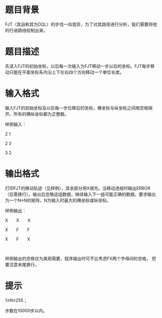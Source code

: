 # 

 
 # 题目背景 
<p>FJT（其自称其为DQL）的步伐一向诡异，为了对其路径进行分析，我们需要将他的行进路线绘制出来。</p> 

 
 # 题目描述 
<p>先读入FJT的初始坐标，以后每一次输入为FJT移动一步以后的坐标。FJT每步移动只能在平面坐标系内沿上下左右四个方向移动一个单位长度。</p> 

 
 # 输入格式 
<p>输入FJT的初始坐标及以后每一步位移后的坐标，横坐标与纵坐标之间用空格隔开。所有的横纵坐标都为正整数。</p>

<p>样例输入：</p>

<p>2&nbsp;1</p>

<p>2&nbsp;2</p>

<p>3&nbsp;2</p> 

 
 # 输出格式 
<p>打印FJT的移动轨迹（见样例），其余部分用X填充。当移动违规时输出ERROR（后需换行）。输出后忽略这组数据，继续输入下一组可能正确的数据。要求输出为一个N*N的矩阵，N为输入时最大的横坐标或纵坐标。</p>

<p>样例输出：</p>

<p>X&nbsp;&nbsp;&nbsp;&nbsp;&nbsp;&nbsp;&nbsp;X&nbsp;&nbsp;&nbsp;&nbsp;&nbsp;&nbsp;&nbsp;X</p>

<p>X&nbsp;&nbsp;&nbsp;&nbsp;&nbsp;&nbsp;&nbsp;F&nbsp;&nbsp;&nbsp;&nbsp;&nbsp;&nbsp;&nbsp;F</p>

<p>X&nbsp;&nbsp;&nbsp;&nbsp;&nbsp;&nbsp;&nbsp;F&nbsp;&nbsp;&nbsp;&nbsp;&nbsp;&nbsp;&nbsp;X</p>

<p>&nbsp;</p>

<p>样例输出的空格仅为美观需要，程序输出时可不比考虑FX两个字母间的空格，&nbsp;但要注意末尾换行。</p> 

 
 # 提示 
<p>1&le;N&le;255；</p>

<p>步数在10000步以内。</p> 
